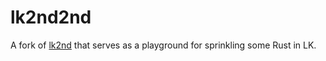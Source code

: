 # lk2nd2nd

A fork of [lk2nd][1] that serves as a playground for sprinkling some Rust in LK.

[1]: https://github.com/msm8916-mainline/lk2nd
